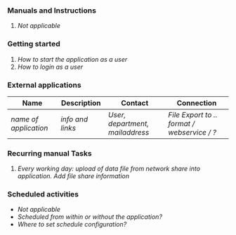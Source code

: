 ### Manuals and Instructions
1. _Not applicable_

### Getting started

1. _How to start the application as a user_
1. _How to login as a user_

### External applications    

Name | Description | Contact | Connection  
--- | --- | --- | --
_name of application_ | _info and links_ | _User, department, mailaddress_ | _File Export to .. format / webservice / ?_

### Recurring manual Tasks

1. _Every working day: upload of data file from network share into application. Add file share information_

### Scheduled activities
   - _Not applicable_
   - _Scheduled from within or without the application?_
   - _Where to set schedule configuration?_